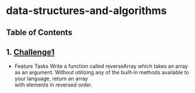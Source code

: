 # data-structures-and-algorithms

## Table of Contents
 ## 1. [Challenge1](data-structures-and-algorithms/Code-Challenge-1/README.md)
  - Feature Tasks
  Write a function called reverseArray which takes an array as an argument. Without utilizing any of the built-in methods available to your language, return an array  
  with elements in reversed order.
